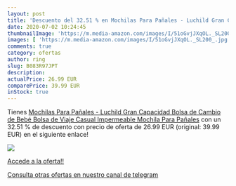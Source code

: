 ```yaml
---
layout: post
title: 'Descuento del 32.51 % en Mochilas Para Pañales - Luchild Gran Cap'
date: 2020-07-02 10:24:45
thumbnailImage: 'https://m.media-amazon.com/images/I/51oGvjJXqOL._SL200_.jpg'
images: [ 'https://m.media-amazon.com/images/I/51oGvjJXqOL._SL200_.jpg' ]
comments: true
category: ofertas
author: ring
slug: B083R97JPT
description:
actualPrice: 26.99 EUR
comparePrice: 39.99 EUR
inStock: true
---
```


Tienes [Mochilas Para Pañales - Luchild Gran Capacidad Bolsa de Cambio de Bebé Bolsa de Viaje Casual Impermeable Mochila Para Pañales](https://www.amazon.com/dp/B083R97JPT/?tag=redken08-20) con un 32.51 % de descuento con precio de oferta de 26.99 EUR (original: 39.99 EUR) en el siguiente enlace!

[![](https://m.media-amazon.com/images/I/51oGvjJXqOL._SL200_.jpg)](https://www.amazon.com/dp/B083R97JPT/?tag=redken08-20)

[Accede a la oferta!!](https://www.amazon.com/dp/B083R97JPT/?tag=redken08-20)

[Consulta otras ofertas en nuestro canal de telegram](https://t.me/s/ofertas25)
